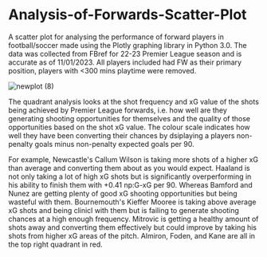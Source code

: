# Analysis-of-Forwards-Scatter-Plot
A scatter plot for analysing the performance of forward players in football/soccer made using the Plotly graphing library in Python 3.0. The data was collected from FBref for 22-23 Premier League season and is accurate as of 11/01/2023. All players included had FW as their primary position, players with <300 mins playtime were removed. 

![newplot (8)](https://user-images.githubusercontent.com/122451735/211809764-64e87c92-3dcb-4c7a-8a8f-e7837f9db23e.png)

The quadrant analysis looks at the shot frequency and xG value of the shots being achieved by Premier League forwards, i.e. how well are they generating shooting opportunities for themselves and the quality of those opportunities based on the shot xG value. The colour scale indicates how well they have been converting their chances by dsiplaying a players non-penalty goals minus non-penalty expected goals per 90. 

For example, Newcastle's Callum Wilson is taking more shots of a higher xG than average and converting them about as you would expect. Haaland is not only taking a lot of high xG shots but is significantly overperforming in his ability to finish them with +0.41 np:G-xG per 90. Whereas Bamford and Nunez are getting plenty of good xG shooting opportunities but being wasteful with them. Bournemouth's Kieffer Mooree is taking above average xG shots and being clinicl with them but is failing to generate shooting chances at a high enough frequency. Mitrovic is getting a healthy amount of shots away and converting them effectively but could improve by taking his shots from higher xG areas of the pitch. Almiron, Foden, and Kane are all in the top right quadrant in red. 
